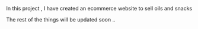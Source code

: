 In this project , I have created an ecommerce website to sell oils and snacks

The rest of the things will be updated soon .. 
